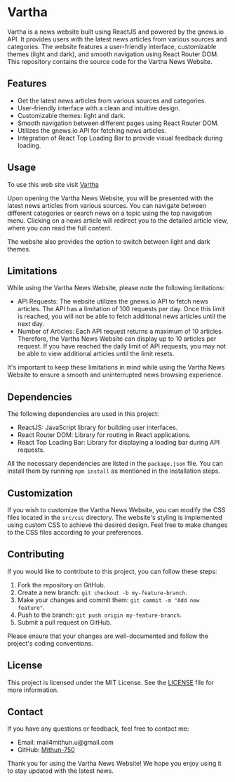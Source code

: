 <h1>Vartha</h1>

<p>Vartha is a news website built using ReactJS and powered by the gnews.io API. It provides users with the latest news articles from various sources and categories. The website features a user-friendly interface, customizable themes (light and dark), and smooth navigation using React Router DOM. This repository contains the source code for the Vartha News Website.</p>

<h2>Features</h2>

<ul>
  <li>Get the latest news articles from various sources and categories.</li>
  <li>User-friendly interface with a clean and intuitive design.</li>
  <li>Customizable themes: light and dark.</li>
  <li>Smooth navigation between different pages using React Router DOM.</li>
  <li>Utilizes the gnews.io API for fetching news articles.</li>
  <li>Integration of React Top Loading Bar to provide visual feedback during loading.</li>
</ul>

<h2>Usage</h2>

<p>To use this web site visit <a href="https://vartha.netlify.app/" >Vartha</a></p>

<p>Upon opening the Vartha News Website, you will be presented with the latest news articles from various sources. You can navigate between different categories or search news on a topic using the top navigation menu. Clicking on a news article will redirect you to the detailed article view, where you can read the full content.</p>

<p>The website also provides the option to switch between light and dark themes.</p>

<h2>Limitations</h2>
<p>While using the Vartha News Website, please note the following limitations:</p>
<ul>
  <li>API Requests: The website utilizes the gnews.io API to fetch news articles. The API has a limitation of 100 requests per day. Once this limit is reached, you will not be able to fetch additional news articles until the next day.</li>
  <li>Number of Articles: Each API request returns a maximum of 10 articles. Therefore, the Vartha News Website can display up to 10 articles per request. If you have reached the daily limit of API requests, you may not be able to view additional articles until the limit resets.</li>
</ul>
<p>It's important to keep these limitations in mind while using the Vartha News Website to ensure a smooth and uninterrupted news browsing experience.</p>

<h2>Dependencies</h2>

<p>The following dependencies are used in this project:</p>

<ul>
  <li>ReactJS: JavaScript library for building user interfaces.</li>
  <li>React Router DOM: Library for routing in React applications.</li>
  <li>React Top Loading Bar: Library for displaying a loading bar during API requests.</li>
</ul>

<p>All the necessary dependencies are listed in the <code>package.json</code> file. You can install them by running <code>npm install</code> as mentioned in the installation steps.</p>

<h2>Customization</h2>

<p>If you wish to customize the Vartha News Website, you can modify the CSS files located in the <code>src/css</code> directory. The website's styling is implemented using custom CSS to achieve the desired design. Feel free to make changes to the CSS files according to your preferences.</p>

<h2>Contributing</h2>

<p>If you would like to contribute to this project, you can follow these steps:</p>

<ol>
  <li>Fork the repository on GitHub.</li>
  <li>Create a new branch: <code>git checkout -b my-feature-branch</code>.</li>
  <li>Make your changes and commit them: <code>git commit -m "Add new feature"</code>.</li>
  <li>Push to the branch: <code>git push origin my-feature-branch</code>.</li>
  <li>Submit a pull request on GitHub.</li>
</ol>

<p>Please ensure that your changes are well-documented and follow the project's coding conventions.</p>

<h2>License</h2>

<p>This project is licensed under the MIT License. See the <a href="LICENSE">LICENSE</a> file for more information.</p>

<h2>Contact</h2>

<p>If you have any questions or feedback, feel free to contact me:</p>

<ul>
  <li>Email: mail4mithun.u@gmail.com</li>
  <li>GitHub: <a href="https://github.com/Mithun-750">Mithun-750</a></li>
</ul>

<p>Thank you for using the Vartha News Website! We hope you enjoy using it to stay updated with the latest news.</p>

